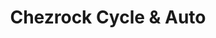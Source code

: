 ---
title: "Chezrock Cycle & Auto"
url: /new-philadelphia/chezrock-cycle-und-auto/
shop: Autowerkstatt
---